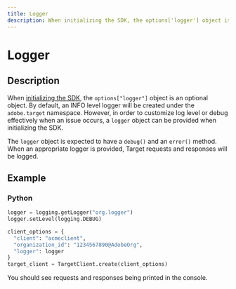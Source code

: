 ```yaml
---
title: Logger
description: When initializing the SDK, the options['logger'] object is an optional object. By default, an INFO level logger will be created under the adobe.target namespace.
---
```


# Logger

## Description

When [initializing the SDK](initialize-sdk.md), the `options["logger"]` object is an optional object. By default, an INFO level logger will be created under the `adobe.target` namespace. However, in order to customize log level or debug effectively when an issue occurs, a `logger` object can be provided when initializing the SDK.

The `logger` object is expected to have a `debug()` and an `error()` method. When an appropriate logger is provided, Target requests and responses will be logged.

## Example

### Python

```python
logger = logging.getLogger("org.logger")
logger.setLevel(logging.DEBUG)

client_options = {
  "client": "acmeclient",
  "organization_id": "1234567890@AdobeOrg",
  "logger": logger
}
target_client = TargetClient.create(client_options)
```

You should see requests and responses being printed in the console.